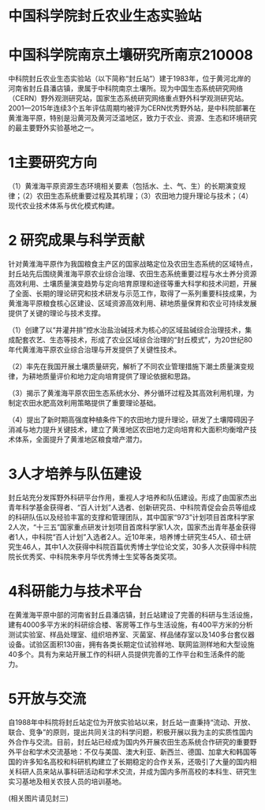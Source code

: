# 中国科学院封丘农业生态实验站

# 中国科学院南京土壤研究所南京210008

中科院封丘农业生态实验站（以下简称“封丘站”）建于1983年，位于黄河北岸的河南省封丘县潘店镇，隶属于中科院南京土壤所。现为中国生态系统研究网络（CERN）野外观测研究站，国家生态系统研究网络重点野外科学观测研究站。2001—2015年连续3个五年评估周期均被评为CERN优秀野外站，是中科院部署在黄淮海平原，特别是沿黄河及黄河泛滥地区，致力于农业、资源、生态和环境研究的最主要野外实验基地之一。

# 1主要研究方向

（1）黄淮海平原资源生态环境相关要素（包括水、土、气、生）的长期演变规律；（2）农田生态系统重要过程及其机理；（3）农田地力提升理论与技术；（4）现代农业技术体系与优化模式构建。

# 2 研究成果与科学贡献

针对黄淮海平原作为我国粮食主产区的国家战略定位及农田生态系统的区域特点，封丘站先后围绕黄淮海平原农业综合治理、农田生态系统重要过程与水土养分资源高效利用、土壤质量演变趋势与定向培育原理和途径等重大科学和技术问题，开展了全面、长期的理论研究和技术研发与示范工作，取得了一系列重要科技成果，为黄淮海平原粮食核心区建设、区域资源高效利用、耕地质量保育和农业可持续发展提供了关键的理论与技术支撑。

（1）创建了以“井灌井排”控水治盐治碱技术为核心的区域盐碱综合治理技术，集成配套农艺、生态等技术，形成了农业区域综合治理的“封丘模式”，为20世纪80年代黄淮海平原农业综合治理与开发提供了关键性技术。

（2）率先在我国开展土壤质量研究，解析了不同农业管理措施下潮土质量演变规律，为耕地质量评价和地力定向培育提供了理论依据和思路。

（3）揭示了黄淮海平原农田生态系统水分、养分循环过程及其高效利用机理，为制定农田水肥高效利用策略提供了重要理论基础。

（4）提出了新时期高强度种植条件下的农田地力提升理论，研发了土壤障碍因子消减与地力提升关键技术，建立了黄淮地区农田地力定向培育和大面积均衡增产技术体系，全面提升了黄淮地区粮食增产潜力。

# 3人才培养与队伍建设

封丘站充分发挥野外科研平台作用，重视人才培养和队伍建设。形成了由国家杰出青年科学基金获得者、“百人计划”人选者、创新研究员、中科院青促会会员等组成的科研队伍以及经验丰富的支撑和管理团队，其中国家“973”计划项目首席科学家2人次，“十三五”国家重点研发计划项目首席科学家1人次，国家杰出青年基金获得者1人，中科院“百人计划”入选者2人。近10年来，培养博士研究生45人、硕士研究生46人，其中1人次获得中科院百篇优秀博士学位论文奖，30多人次获得中科院院长优秀奖、中科院朱李月华优秀博士生奖等各类奖项。

# 4科研能力与技术平台

在黄淮海平原中部的河南省封丘县潘店镇，封丘站建设了完善的科研与生活设施，建有4000多平方米的科研综合楼、客房等工作与生活设施，有400平方米的分析测试实验室、样品处理室、组织培养室、灭菌室、样品储存室以及140多台套仪器设备。试验区面积130亩，拥有各类长期定位试验样地、联网监测样地和大型设施40多个。具有为来站开展工作的科研人员提供完善的工作平台和生活条件的能力。

# 5开放与交流

自1988年中科院将封丘站定位为开放实验站以来，封丘站一直秉持“流动、开放、联合、竞争”的原则，提出共同关注的科学问题，积极开展以我为主的实质性国内外合作与交流。目前，封丘站已经成为国内外开展农田生态系统合作研究的重要野外平台和学术交流基地：不仅与美国、澳大利亚、新西兰、德国、加拿大和韩国等国的许多知名高校和科研机构建立了长期稳定的合作关系，还吸引了大量的国内相关科研人员来站从事科研活动和学术交流，并成为国内多所高校的本科生、研究生实习基地及相关农技人员的培训基地。

(相关图片请见封三)